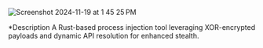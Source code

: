 ![Screenshot 2024-11-19 at 1 45 25 PM](https://github.com/user-attachments/assets/b2dbea9f-5d14-42c5-8efd-0502a0251627)

*Description 
A Rust-based process injection tool leveraging XOR-encrypted payloads and dynamic API resolution for enhanced stealth.
